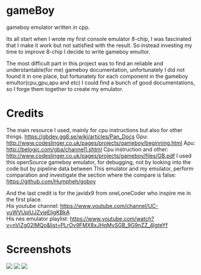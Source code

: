 # gameBoy
gameboy emulator written in cpp.

Its all start when I wrote my first console emulator 8-chip, I was fascinated that I make it work but not satisfied with the result.
So instead investing my time to improve 8-chip I decide to write gameboy emultor.

The most difficult part in this project was to find an reliable and understantable(for me) gameboy documentation, unfortunately
I did not found it in one place, but fortunately for each component in the gameboy emultor(cpu,gpu,apu and etc)
I could find a bunch of good documentations, so I forge them together to create my emulator.
# Credits
The main resource I used, mainly for cpu instructions but also for other things.
  https://gbdev.gg8.se/wiki/articles/Pan_Docs
Gpu:
  http://www.codeslinger.co.uk/pages/projects/gameboy/beginning.html
Apu:
  http://belogic.com/gba/channel1.shtml
Cpu instruction and other:
  http://www.codeslinger.co.uk/pages/projects/gameboy/files/GB.pdf
I used this openSource gameboy emulator, for debugging, not by looking into the code but by pipeline data between
This emulator and my emulator, perform comparation and investigate the section where the compare is false:
  https://github.com/Humpheh/goboy
  
 And the last credit is for the javidx9 from oneLoneCoder who inspire me in the first place.
 </br>His youtube channel:
  https://www.youtube.com/channel/UC-yuWVUplUJZvieEligKBkA
 </br>His nes emulator playlist:
  https://www.youtube.com/watch?v=nViZg02IMQo&list=PLrOv9FMX8xJHqMvSGB_9G9nZZ_4IgteYf
  
  # Screenshots
  <img src=https://github.com/avrhama/gameBoy/blob/master/gameBoy/screenshots/pokemon-yellow.gif></img>
<img src=https://github.com/avrhama/gameBoy/blob/master/gameBoy/screenshots/megaman.gif></img>
<img src=https://github.com/avrhama/gameBoy/blob/master/gameBoy/screenshots/mario.gif></img>
